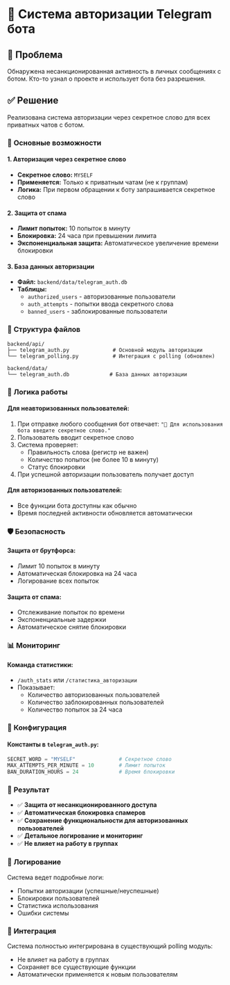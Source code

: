 # 🔐 Система авторизации Telegram бота

## 🎯 **Проблема**

Обнаружена несанкционированная активность в личных сообщениях с ботом. Кто-то узнал о проекте и использует бота без разрешения.

## ✅ **Решение**

Реализована система авторизации через секретное слово для всех приватных чатов с ботом.

### 🔧 **Основные возможности**

#### **1. Авторизация через секретное слово**
- **Секретное слово:** `MYSELF`
- **Применяется:** Только к приватным чатам (не к группам)
- **Логика:** При первом обращении к боту запрашивается секретное слово

#### **2. Защита от спама**
- **Лимит попыток:** 10 попыток в минуту
- **Блокировка:** 24 часа при превышении лимита
- **Экспоненциальная защита:** Автоматическое увеличение времени блокировки

#### **3. База данных авторизации**
- **Файл:** `backend/data/telegram_auth.db`
- **Таблицы:**
  - `authorized_users` - авторизованные пользователи
  - `auth_attempts` - попытки ввода секретного слова
  - `banned_users` - заблокированные пользователи

### 📁 **Структура файлов**

```
backend/api/
├── telegram_auth.py              # Основной модуль авторизации
└── telegram_polling.py           # Интеграция с polling (обновлен)

backend/data/
└── telegram_auth.db             # База данных авторизации
```

### 🔄 **Логика работы**

#### **Для неавторизованных пользователей:**
1. При отправке любого сообщения бот отвечает: `"🔐 Для использования бота введите секретное слово."`
2. Пользователь вводит секретное слово
3. Система проверяет:
   - Правильность слова (регистр не важен)
   - Количество попыток (не более 10 в минуту)
   - Статус блокировки
4. При успешной авторизации пользователь получает доступ

#### **Для авторизованных пользователей:**
- Все функции бота доступны как обычно
- Время последней активности обновляется автоматически

### 🛡️ **Безопасность**

#### **Защита от брутфорса:**
- Лимит 10 попыток в минуту
- Автоматическая блокировка на 24 часа
- Логирование всех попыток

#### **Защита от спама:**
- Отслеживание попыток по времени
- Экспоненциальные задержки
- Автоматическое снятие блокировки

### 📊 **Мониторинг**

#### **Команда статистики:**
- `/auth_stats` или `/статистика_авторизации`
- Показывает:
  - Количество авторизованных пользователей
  - Количество заблокированных пользователей
  - Количество попыток за 24 часа

### 🔧 **Конфигурация**

#### **Константы в `telegram_auth.py`:**
```python
SECRET_WORD = "MYSELF"              # Секретное слово
MAX_ATTEMPTS_PER_MINUTE = 10        # Лимит попыток
BAN_DURATION_HOURS = 24             # Время блокировки
```

### 🚀 **Результат**

- ✅ **Защита от несанкционированного доступа**
- ✅ **Автоматическая блокировка спамеров**
- ✅ **Сохранение функциональности для авторизованных пользователей**
- ✅ **Детальное логирование и мониторинг**
- ✅ **Не влияет на работу в группах**

### 📝 **Логирование**

Система ведет подробные логи:
- Попытки авторизации (успешные/неуспешные)
- Блокировки пользователей
- Статистика использования
- Ошибки системы

### 🔄 **Интеграция**

Система полностью интегрирована в существующий polling модуль:
- Не влияет на работу в группах
- Сохраняет все существующие функции
- Автоматически применяется к новым пользователям 